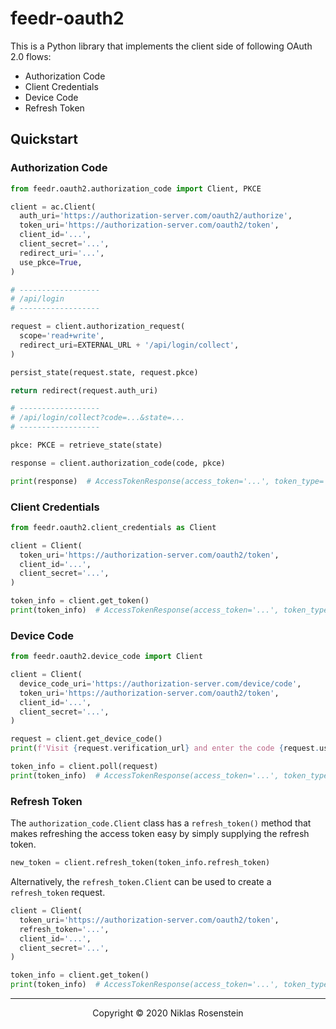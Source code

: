 # feedr-oauth2

This is a Python library that implements the client side of following OAuth 2.0 flows:

* Authorization Code
* Client Credentials
* Device Code
* Refresh Token

## Quickstart

### Authorization Code

```py
from feedr.oauth2.authorization_code import Client, PKCE

client = ac.Client(
  auth_uri='https://authorization-server.com/oauth2/authorize',
  token_uri='https://authorization-server.com/oauth2/token',
  client_id='...',
  client_secret='...',
  redirect_uri='...',
  use_pkce=True,
)

# ------------------
# /api/login
# ------------------

request = client.authorization_request(
  scope='read+write',
  redirect_uri=EXTERNAL_URL + '/api/login/collect',
)

persist_state(request.state, request.pkce)

return redirect(request.auth_uri)

# ------------------
# /api/login/collect?code=...&state=...
# ------------------

pkce: PKCE = retrieve_state(state)

response = client.authorization_code(code, pkce)

print(response)  # AccessTokenResponse(access_token='...', token_type='bearer', ...)
```

### Client Credentials

```py
from feedr.oauth2.client_credentials as Client

client = Client(
  token_uri='https://authorization-server.com/oauth2/token',
  client_id='...',
  client_secret='...',
)

token_info = client.get_token()
print(token_info)  # AccessTokenResponse(access_token='...', token_type='bearer', ...)
```

### Device Code

```py
from feedr.oauth2.device_code import Client

client = Client(
  device_code_uri='https://authorization-server.com/device/code',
  token_uri='https://authorization-server.com/oauth2/token',
  client_id='...',
  client_secret='...',
)

request = client.get_device_code()
print(f'Visit {request.verification_url} and enter the code {request.user_code}.')

token_info = client.poll(request)
print(token_info)  # AccessTokenResponse(access_token='...', token_type='bearer', ...)
```

### Refresh Token

The `authorization_code.Client` class has a `refresh_token()` method that makes refreshing the
access token easy by simply supplying the refresh token.

```py
new_token = client.refresh_token(token_info.refresh_token)
```

Alternatively, the `refresh_token.Client` can be used to create a `refresh_token` request.

```py
client = Client(
  token_uri='https://authorization-server.com/oauth2/token',
  refresh_token='...',
  client_id='...',
  client_secret='...',
)

token_info = client.get_token()
print(token_info)  # AccessTokenResponse(access_token='...', token_type='bearer', ...)
```

---

<p align="center">Copyright &copy; 2020 Niklas Rosenstein</p>
